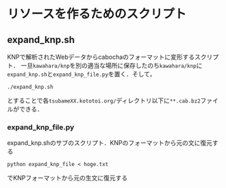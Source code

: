 # リソースを作るためのスクリプト

## expand_knp.sh

KNPで解析されたWebデータからcabochaのフォーマットに変形するスクリプト．
一旦`kawahara/knp`を別の適当な場所に保存したのち`kawahara/knp`に`expand_knp.sh`と`expand_knp_file.py`を置く．そして，

    ./expand_knp.sh

とすることで各`tsubameXX.kototoi.org/`ディレクトリ以下に`**.cab.bz2`ファイルができる．

### expand_knp_file.py

expand_knp.shのサブのスクリプト．KNPのフォーマットから元の文に復元する

    python expand_knp_file < hoge.txt

でKNPフォーマットから元の生文に復元する


